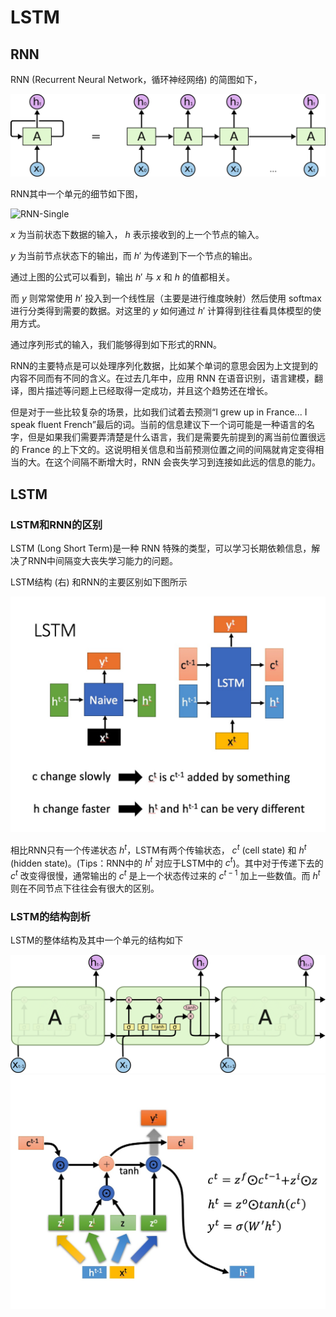 # LSTM

## RNN

RNN (Recurrent Neural Network，循环神经网络) 的简图如下，

![RNN结构](./rnn.png)

RNN其中一个单元的细节如下图，

![RNN-Single](./rnn-single.jpg)

$x$ 为当前状态下数据的输入，  $h$  表示接收到的上一个节点的输入。

$y$  为当前节点状态下的输出，而   $h'$ 为传递到下一个节点的输出。

通过上图的公式可以看到，输出 $h'$ 与  $x$ 和  $h$ 的值都相关。

而  $y$  则常常使用 $h'$ 投入到一个线性层（主要是进行维度映射）然后使用 softmax 进行分类得到需要的数据。对这里的 $y$ 如何通过 $h'$ 计算得到往往看具体模型的使用方式。

通过序列形式的输入，我们能够得到如下形式的RNN。

RNN的主要特点是可以处理序列化数据，比如某个单词的意思会因为上文提到的内容不同而有不同的含义。在过去几年中，应用 RNN 在语音识别，语言建模，翻译，图片描述等问题上已经取得一定成功，并且这个趋势还在增长。

但是对于一些比较复杂的场景，比如我们试着去预测“I grew up in France... I speak fluent French”最后的词。当前的信息建议下一个词可能是一种语言的名字，但是如果我们需要弄清楚是什么语言，我们是需要先前提到的离当前位置很远的 France 的上下文的。这说明相关信息和当前预测位置之间的间隔就肯定变得相当的大。在这个间隔不断增大时，RNN 会丧失学习到连接如此远的信息的能力。

## LSTM

### LSTM和RNN的区别

LSTM (Long Short Term)是一种 RNN 特殊的类型，可以学习长期依赖信息，解决了RNN中间隔变大丧失学习能力的问题。

LSTM结构 (右) 和RNN的主要区别如下图所示

![RNN-LSTM](./rnn_lstm.jpg)

相比RNN只有一个传递状态  $h^t$，LSTM有两个传输状态，  $c^t$ (cell state) 和 $h^t$ (hidden state)。(Tips：RNN中的 $h^t$ 对应于LSTM中的 $c^{t}$)。其中对于传递下去的  $c^{t}$ 改变得很慢，通常输出的 $c^{t}$ 是上一个状态传过来的 $c^{t-1}$ 加上一些数值。而  $h^t$  则在不同节点下往往会有很大的区别。

### LSTM的结构剖析
LSTM的整体结构及其中一个单元的结构如下

![LSTM_1](./lstm_1.png)
![LSTM_2](./lstm_2.jpg)


<!--stackedit_data:
eyJoaXN0b3J5IjpbMjE1MjU2NDc1LC00NDAxMDk5NDgsMTY5NT
IzNTc3NCwzOTk2OTM3ODgsLTM0MDU4NDUyOCwtMTg0ODI3ODUy
NiwxOTYzOTQ5NTI0LDExMjgwMDg5MTYsLTg2OTUyODk3MV19
-->